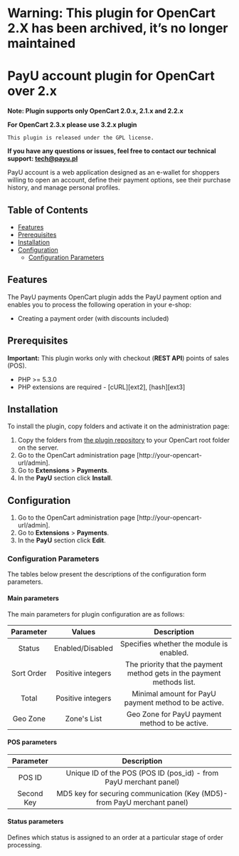 # Warning: This plugin for OpenCart 2.X has been archived, it’s no longer maintained

# PayU account plugin for OpenCart over 2.x

**Note: Plugin supports only OpenCart 2.0.x, 2.1.x and 2.2.x**

**For OpenCart 2.3.x please use 3.2.x plugin**

``This plugin is released under the GPL license.``

**If you have any questions or issues, feel free to contact our technical support: tech@payu.pl**

PayU account is a web application designed as an e-wallet for shoppers willing to open an account, 
define their payment options, see their purchase history, and manage personal profiles.

## Table of Contents

- [Features][0]<br/>
- [Prerequisites][1] <br />
- [Installation][2]<br />
- [Configuration][3]<br />
    - [Configuration Parameters][3.1]

## Features
The PayU payments OpenCart plugin adds the PayU payment option and enables you to process the following operation in your e-shop:

* Creating a payment order (with discounts included)

## Prerequisites

**Important:** This plugin works only with checkout (**REST API**) points of sales (POS).

* PHP >= 5.3.0
* PHP extensions are required - [cURL][ext2], [hash][ext3] 

## Installation

To install the plugin, copy folders and activate it on the administration page:

1. Copy the folders from [the plugin repository][ext1] to your OpenCart root folder on the server.
2. Go to the OpenCart administration page [http://your-opencart-url/admin].
3. Go to **Extensions** > **Payments**.
4. In the **PayU** section click **Install**.


## Configuration

1. Go to the OpenCart administration page [http://your-opencart-url/admin].
2. Go to **Extensions** > **Payments**.
3. In the **PayU** section click **Edit**.


### Configuration Parameters

The tables below present the descriptions of the configuration form parameters.

#### Main parameters

The main parameters for plugin configuration are as follows:

| Parameter | Values | Description | 
|:---------:|:------:|:-----------:|
|Status|Enabled/Disabled|Specifies whether the module is enabled.|
|Sort Order|Positive integers|The priority that the payment method gets in the payment methods list.|
|Total|Positive integers|Minimal amount for PayU payment method to be active.|
|Geo Zone|Zone's List|Geo Zone for PayU payment method to be active.|

#### POS parameters

| Parameter | Description | 
|:---------:|:-----------:|
|POS ID|Unique ID of the POS (POS ID (pos_id) - from PayU merchant panel)|
|Second Key| MD5 key for securing communication (Key (MD5)- from PayU merchant panel)|

#### Status parameters

Defines which status is assigned to an order at a particular stage of order processing.


<!--LINKS-->

<!--topic urls:-->
[0]: https://github.com/PayU/plugin_opencart_2##features
[1]: https://github.com/PayU/plugin_opencart_2#prerequisites
[2]: https://github.com/PayU/plugin_opencart_2#installation
[3]: https://github.com/PayU/plugin_opencart_2#configuration
[3.1]: https://github.com/PayU/plugin_opencart_2#configuration-parameters


<!--external links:-->
[ext1]: https://github.com/PayU/plugin_opencart_2

<!--images:-->
